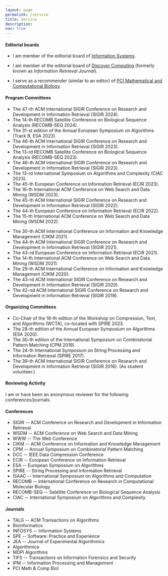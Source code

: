 ```yaml
---
layout: page
permalink: /service
title: Service
description:
nav: true
---
```


#### **Editorial boards**

- I am member of the editorial board of [Information Systems](https://www.sciencedirect.com/journal/information-systems/about/aims-and-scope).

- I am member of the editorial board of [Discover Computing](https://link.springer.com/journal/10791/aims-and-scope) (formerly known as *Information Retrieval Journal*).

- I serve as a recommender (similar to an editor) of [PCI Mathematical and Computational Biology](https://mcb.peercommunityin.org).


#### **Program Committees**

- The 47-th ACM International SIGIR Conference on Research and Development in Information Retrieval (SIGIR 2024).
- The 14-th RECOMB Satellite Conference on Biological Sequence Analysis (RECOMB-SEQ 2024).
- The 31-st edition of the Annual European Symposium on Algorithms (Track B, ESA 2023).
- The 46-th ACM International SIGIR Conference on Research and Development in Information Retrieval (SIGIR 2023).
- The 13-rd RECOMB Satellite Conference on Biological Sequence Analysis (RECOMB-SEQ 2023).
- The 46-th ACM International SIGIR Conference on Research and Development in Information Retrieval (SIGIR 2023).
- The 13-rd International Symposium on Algorithms and Complexity (CIAC 2023).
- The 45-th European Conference on Information Retrieval (ECIR 2023).
- The 16-th International ACM Conference on Web Search and Data Mining (WSDM 2023).
- The 45-th ACM International SIGIR Conference on Research and Development in Information Retrieval (SIGIR 2022).
- The 44-th European Conference on Information Retrieval (ECIR 2022).
- The 15-th International ACM Conference on Web Search and Data Mining (WSDM 2022).
<!--- The 15-th IEEE International Conference on Application of Information and Communication Technologies (AICT 2021).-->
- The 30-th ACM International Conference on Information and Knowledge Management (CIKM 2021).
- The 44-th ACM International SIGIR Conference on Research and Development in Information Retrieval (SIGIR 2021).
- The 43-rd European Conference on Information Retrieval (ECIR 2021).
- The 14-th International ACM Conference on Web Search and Data Mining (WSDM 2021).
- The 29-th ACM International Conference on Information and Knowledge Management (CIKM 2020).
- The 43-rd ACM International SIGIR Conference on Research and Development in Information Retrieval (SIGIR 2020).
- The 42-nd ACM International SIGIR Conference on Research and Development in Information Retrieval (SIGIR 2019).

#### **Organizing Committees**

- Co-Chair of the 18-th edition of the Workshop on Compression, Text, and Algorithms (WCTA), co-located with SPIRE 2023.
- The 28-th edition of the Annual European Symposium on Algorithms (ESA 2020).
- The 30-th edition of the International Symposium on Combinatorial Pattern Matching (CPM 2019).
- The 24-th International Symposium on String Processing and Information Retrieval (SPIRE 2017).
- The 39-th ACM International SIGIR Conference on Research and Development in Information Retrieval (SIGIR 2016). (As student volunteer.)



#### **Reviewing Activity**

I am or have been an anonymous reviewer for the following conferences/journals.

#### Conferences

- SIGIR -- ACM Conference on Research and Development in Information Retrieval
- WSDM -- ACM Conference on Web Search and Data Mining
- WWW -- The Web Conference
- CIKM -- ACM Conference on Information and Knowledge Management
- CPM -- Annual Symposium on Combinatorial Pattern Matching
- DCC -- IEEE Data Compression Conference
- ECIR -- European Conference on Information Retrieval
- ESA -- European Symposium on Algorithms
- SPIRE -- String Processing and Information Retrieval
- ISAAC -- International Symposium on Algorithms and Computation
- RECOMB -- International Conference on Research in Computational Molecular Biology
- RECOMB-SEQ -- Satellite Conference on Biological Sequence Analysis
- CIAC -- International Symposium on Algorithms and Complexity

#### Journals

- TALG -- ACM Transactions on Algorithms
- Bioinformatics
- INFOSYS -- Information Systems
- SPE -- Software: Practice and Experience
- JEA -- Journal of Experimental Algorithmics
- Algorithmica
- MDPI Algorithms
- TIFS -- Transactions on Information Forensics and Security
- IPM -- Information Processing and Management
- PCI Math & Comp Biol